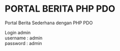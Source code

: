 # PORTAL BERITA PHP PDO
Portal Berita Sederhana dengan PHP PDO


Login admin <br>
username : admin <br>
password : admin
